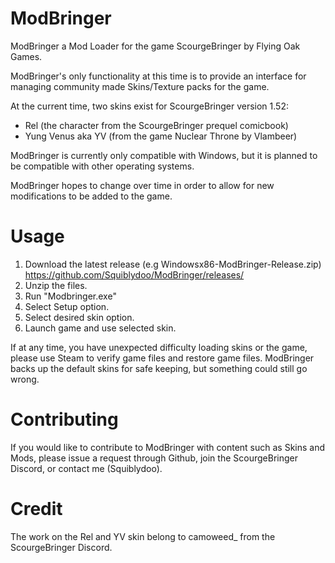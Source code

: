 # ModBringer
ModBringer a Mod Loader for the game ScourgeBringer by Flying Oak Games.

ModBringer's only functionality at this time is to provide an interface for managing community made Skins/Texture packs for the game.

At the current time, two skins exist for ScourgeBringer version 1.52:
- Rel (the character from the ScourgeBringer prequel comicbook)
- Yung Venus aka YV (from the game Nuclear Throne by Vlambeer)

ModBringer is currently only compatible with Windows, but it is planned to be compatible with other operating systems.

ModBringer hopes to change over time in order to allow for new modifications to be added to the game. 


# Usage
1. Download the latest release (e.g Windowsx86-ModBringer-Release.zip) https://github.com/Squiblydoo/ModBringer/releases/
2. Unzip the files.
3. Run "Modbringer.exe"
4. Select Setup option.
5. Select desired skin option.
6. Launch game and use selected skin.

If at any time, you have unexpected difficulty loading skins or the game, please use Steam to verify game files and restore game files. 
ModBringer backs up the default skins for safe keeping, but something could still go wrong.

# Contributing
If you would like to contribute to ModBringer with content such as Skins and Mods, please issue a request through Github, join the ScourgeBringer Discord, or contact me (Squiblydoo).

# Credit
The work on the Rel and YV skin belong to camoweed_ from the ScourgeBringer Discord.
